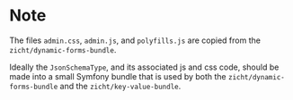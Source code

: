 # Note
The files `admin.css`, `admin.js`, and `polyfills.js` are copied from the `zicht/dynamic-forms-bundle`.

Ideally the `JsonSchemaType`, and its associated js and css code, should be made into a small Symfony bundle
that is used by both the `zicht/dynamic-forms-bundle` and the `zicht/key-value-bundle`.
